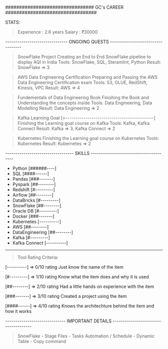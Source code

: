 
################################  GC's CAREER  #################################

STATS:
> Experience        : 2.6 years
> Salary            : ₹30000

------------------------------- ONGOING QUESTS ----------------------------------

> SnowFlake Project
        Creating an End to End SnowFlake pipeline to display AQI in India
        Tools: SnowFlake, SQL, Steramlint, Python
        Result: SnowFlake => 3

> AWS Data Engineering Certification
        Preparing and Passing the AWS Data Engineering Certification exam
        Tools: S3, GLUE, RedShift, Kinesis, VPC
        Result: AWS => 4

> Fundementals of Data Engineering Book
        Finishing the Book and Understanding the concepts inside
        Tools: Data Engineering, Data Modelling
        Result: Data Engineering => 2

> Kafka Learning Goal 
[>--------------------------------------------]
        Finishing the Learning goal course on Kafka
        Tools: Kafka, Kafka Connect
        Result: Kafka => 3, Kafka Connect => 2

> Kubernetes
		Finishing the Learning goal course on Kubernetes
		Tools: Kubernetes
		Result: Kubernetes => 2

---------------------------------- SKILLS ---------------------------------------

- Python            [######----]
- SQL               [####------]
- Pandas            [###-------]
- Pyspark           [##--------]
- Redshift          [#---------]
- Airflow           [##--------]
- DataBricks        [#---------]
- SnowFlake         [##--------] 
- Oracle DB         [#---------]
- Docker            [###-------]
- Kubernetes		[----------]
- AWS               [##--------]
- DataEngineering   [##--------]
- Kafka             [#---------]
- Kafka Connect     [----------]

-----------------------------------------------------------------------------------------

> Tool Rating Criteria:

[----------] => 0/10 rating
Just know the name of the item

[#---------] => 1/10 rating
Know what the item does and why it is used

[##--------] => 2/10 rating
Had a little hands on experience with the item

[###-------] => 3/10 rating
Created a project using the item

[####------] => 4/10 rating
Knows the architechture behind the item and how it works


------------------------------ IMPORTANT DETAILS -------------------------------------

> SnowFlake
        - Stage Files
        - Tasks Automation / Schedule
        - Dynamic Table
        - Copy command
